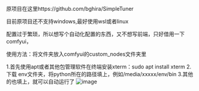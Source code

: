 原项目在这里https://github.com/bghira/SimpleTuner

目前原项目还不支持windows,最好使用wsl或者linux

配置过于繁琐，所以想写个自动化配置的东西，又不想写前端，只好借用一下comfyui，

使用方法：将文件夹放入comfyui的custom_nodes文件夹里

1.首先使用apt或者其他包管理软件在终端安装xterm：sudo apt install xterm
2.下载 env文件夹，将python所在的路径填上，例如/media/xxxxx/env/bin
3.其他的也填上，就可以自动运行了
![image](https://github.com/pzzmyc/comfyui-sd3-simple-simpletuner/assets/43562427/13df99cf-abc2-4488-91c3-4a3ea688ba47)
